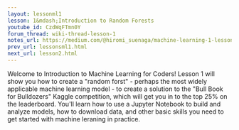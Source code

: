 ```yaml
---
layout: lessonml1
lesson: 1&mdash;Introduction to Random Forests
youtube_id: CzdWqFTmn0Y
forum_thread: wiki-thread-lesson-1
notes_url: https://medium.com/@hiromi_suenaga/machine-learning-1-lesson-1-84a1dc2b5236
prev_url: lessonsml1.html
next_url: lesson2.html
---
```

Welcome to Introduction to Machine Learning for Coders! Lesson 1 will show you how to create a "random forst" - perhaps the most widely applicable machine learning model - to create a solution to the "Bull Book for Bulldozers" Kaggle competition, which will get you in to the top 25% on the leaderboard. You'll learn how to use a Jupyter Notebook to build and analyze models, how to download data, and other basic skills you need to get started with machine leraning in practice.